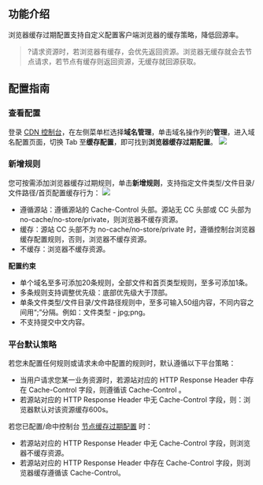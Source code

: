 ## 功能介绍


浏览器缓存过期配置支持自定义配置客户端浏览器的缓存策略，降低回源率。

> ?请求资源时，若浏览器有缓存，会优先返回资源。浏览器无缓存就会去节点请求，若节点有缓存则返回资源，无缓存就回源获取。

## 配置指南

### 查看配置

登录 [CDN 控制台](https://console.cloud.tencent.com/cdn)，在左侧菜单栏选择**域名管理**，单击域名操作列的**管理**，进入域名配置页面，切换 Tab 至**缓存配置**，即可找到**浏览器缓存过期配置**。
![](https://main.qcloudimg.com/raw/f62ac20c9b333155de815f47328435bc.png)



### 新增规则

您可按需添加浏览器缓存过期规则，单击**新增规则**，支持指定文件类型/文件目录/文件路径/首页配置缓存行为：
![](https://qcloudimg.tencent-cloud.cn/raw/9cfe35aac87e3c15a454deea73806013.png)

- 遵循源站：遵循源站的 Cache-Control 头部。源站无 CC 头部或 CC 头部为 no-cache/no-store/private，则浏览器不缓存资源。
- 缓存：源站 CC 头部不为 no-cache/no-store/private 时，遵循控制台浏览器缓存配置规则，否则，浏览器不缓存资源。
- 不缓存：浏览器不缓存资源。


**配置约束**

- 单个域名至多可添加20条规则，全部文件和首页类型规则，至多可添加1条。
- 多条规则支持调整优先级：底部优先级大于顶部。
- 单条文件类型/文件目录/文件路径规则中，至多可输入50组内容，不同内容之间用“;”分隔。例如：文件类型 - jpg;png。
- 不支持提交中文内容。

### 平台默认策略
若您未配置任何规则或请求未命中配置的规则时，默认遵循以下平台策略：
- 当用户请求您某一业务资源时，若源站对应的 HTTP Response Header 中存在 Cache-Control 字段，则遵循该 Cache-Control 。
- 若源站对应的 HTTP Response Header 中无 Cache-Control 字段，则：浏览器默认对该资源缓存600s。

若您已配置/命中控制台 [节点缓存过期配置](https://cloud.tencent.com/document/product/228/47672) 时：
- 若源站对应的 HTTP Response Header 中无 Cache-Control 字段，则浏览器不缓存资源。
- 若源站对应的 HTTP Response Header 中存在 Cache-Control 字段，则浏览器缓存遵循该 Cache-Control。
